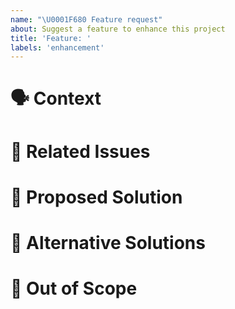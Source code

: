 ```yaml
---
name: "\U0001F680 Feature request"
about: Suggest a feature to enhance this project
title: 'Feature: '
labels: 'enhancement'
---
```

<!--
Thank you for suggesting an idea to make the Afterpay Android SDK better.

Please fill in as much of the template below as you're able, delete sections you do not think are relevant.
-->
# 🗣 Context

<!--
Describe the context of this suggestion. Why is it important to you?
-->

# 🤝 Related Issues

<!--
Is this feature related to another issue? Please provide links to other issues, or URLs that help add context to this feature request.
-->

# 📝 Proposed Solution

<!--
Please describe the desired behavior.
-->

# 🔀 Alternative Solutions

<!--
Please describe alternatives you've considered.
-->

# 🚫 Out of Scope

<!--
Please describe what you consider to be out of scope in your suggestion.
-->
